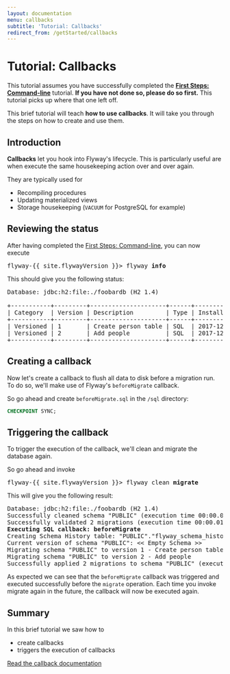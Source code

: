 ```yaml
---
layout: documentation
menu: callbacks
subtitle: 'Tutorial: Callbacks'
redirect_from: /getStarted/callbacks
---
```

# Tutorial: Callbacks

This tutorial assumes you have successfully completed the [**First Steps: Command-line**](/documentation/getstarted/firststeps/commandline)
tutorial. **If you have not done so, please do so first.** This tutorial picks up where that one left off.

This brief tutorial will teach **how to use callbacks**. It will take you through the
steps on how to create and use them.

## Introduction

**Callbacks** let you hook into Flyway's lifecycle. This is particularly useful are when execute the same housekeeping 
action over and over again.
 
They are typically used for
- Recompiling procedures
- Updating materialized views
- Storage housekeeping (`VACUUM` for PostgreSQL for example)

## Reviewing the status

After having completed the [First Steps: Command-line](/documentation/getstarted/firststeps/commandline), you can now execute

<pre class="console"><span>flyway-{{ site.flywayVersion }}&gt;</span> flyway <strong>info</strong></pre>

This should give you the following status:

<pre class="console">Database: jdbc:h2:file:./foobardb (H2 1.4)
                     
+-----------+---------+---------------------+------+---------------------+---------+----------+
| Category  | Version | Description         | Type | Installed On        | State   | Undoable |
+-----------+---------+---------------------+------+---------------------+---------+----------+
| Versioned | 1       | Create person table | SQL  | 2017-12-21 18:05:10 | Success | No       |
| Versioned | 2       | Add people          | SQL  | 2017-12-21 18:05:10 | Success | No       |
+-----------+---------+---------------------+------+---------------------+---------+----------+</pre>

## Creating a callback

Now let's create a callback to flush all data to disk before a migration run. To do so, we'll make use of Flyway's
`beforeMigrate` callback.

So go ahead and create `beforeMigrate.sql` in the `/sql` directory:

```sql
CHECKPOINT SYNC;
```

## Triggering the callback

To trigger the execution of the callback, we'll clean and migrate the database again.

So go ahead and invoke

<pre class="console"><span>flyway-{{ site.flywayVersion }}&gt;</span> flyway clean <strong>migrate</strong></pre>

This will give you the following result:

<pre class="console">Database: jdbc:h2:file:./foobardb (H2 1.4)
Successfully cleaned schema "PUBLIC" (execution time 00:00.003s)
Successfully validated 2 migrations (execution time 00:00.010s)
<strong>Executing SQL callback: beforeMigrate</strong>
Creating Schema History table: "PUBLIC"."flyway_schema_history"
Current version of schema "PUBLIC": << Empty Schema >>
Migrating schema "PUBLIC" to version 1 - Create person table
Migrating schema "PUBLIC" to version 2 - Add people
Successfully applied 2 migrations to schema "PUBLIC" (execution time 00:00.034s)</pre>

As expected we can see that the `beforeMigrate` callback was triggered and executed successfully before the `migrate`
operation. Each time you invoke migrate again in the future, the callback will now be executed again.

## Summary

In this brief tutorial we saw how to
- create callbacks
- triggers the execution of callbacks

<p class="next-steps">
    <a class="btn btn-primary" href="/documentation/concepts/callbacks">Read the callback documentation <i class="fa fa-arrow-right"></i></a>
</p>